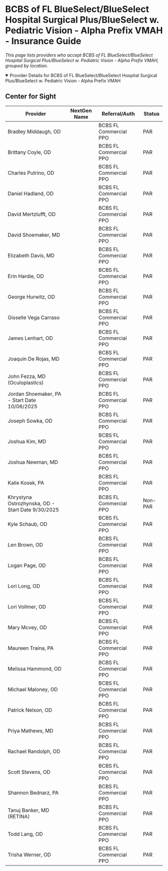 # BCBS of FL BlueSelect/BlueSelect Hospital Surgical Plus/BlueSelect w. Pediatric Vision - Alpha Prefix VMAH - Insurance Guide

*This page lists providers who accept BCBS of FL BlueSelect/BlueSelect Hospital Surgical Plus/BlueSelect w. Pediatric Vision - Alpha Prefix VMAH, grouped by location.*

<details open><summary>Provider Details for BCBS of FL BlueSelect/BlueSelect Hospital Surgical Plus/BlueSelect w. Pediatric Vision - Alpha Prefix VMAH</summary>

## Center for Sight

| Provider | NextGen Name | Referral/Auth | Status |
|----------|-------------|--------------|--------|
| Bradley Middaugh, OD |  | BCBS FL Commercial PPO | PAR |
| Brittany Coyle, OD |  | BCBS FL Commercial PPO | PAR |
| Charles Putrino, OD |  | BCBS FL Commercial PPO | PAR |
| Daniel Hadland, OD |  | BCBS FL Commercial PPO | PAR |
| David Mertzlufft, OD |  | BCBS FL Commercial PPO | PAR |
| David Shoemaker, MD |  | BCBS FL Commercial PPO | PAR |
| Elizabeth Davis, MD |  | BCBS FL Commercial PPO | PAR |
| Erin Hardie, OD |  | BCBS FL Commercial PPO | PAR |
| George Hurwitz, OD |  | BCBS FL Commercial PPO | PAR |
| Gisselle Vega Carraso |  | BCBS FL Commercial PPO | PAR |
| James Lenhart, OD |  | BCBS FL Commercial PPO | PAR |
| Joaquin De Rojas, MD |  | BCBS FL Commercial PPO | PAR |
| John Fezza, MD (Oculoplastics) |  | BCBS FL Commercial PPO | PAR |
| Jordan Shoemaker, PA - Start Date 10/06/2025 |  | BCBS FL Commercial PPO | PAR |
| Joseph Sowka, OD |  | BCBS FL Commercial PPO | PAR |
| Joshua Kim, MD |  | BCBS FL Commercial PPO | PAR |
| Joshua Newman, MD |  | BCBS FL Commercial PPO | PAR |
| Kalie Kosek, PA |  | BCBS FL Commercial PPO | PAR |
| Khrystyna Ostrozhynska, OD - Start Date 9/30/2025 |  | BCBS FL Commercial PPO | Non-PAR |
| Kyle Schaub, OD |  | BCBS FL Commercial PPO | PAR |
| Len Brown, OD |  | BCBS FL Commercial PPO | PAR |
| Logan Page, OD |  | BCBS FL Commercial PPO | PAR |
| Lori Long, OD |  | BCBS FL Commercial PPO | PAR |
| Lori Vollmer, OD |  | BCBS FL Commercial PPO | PAR |
| Mary Mcvey, OD |  | BCBS FL Commercial PPO | PAR |
| Maureen Traina, PA |  | BCBS FL Commercial PPO | PAR |
| Melissa Hammond, OD |  | BCBS FL Commercial PPO | PAR |
| Michael Maloney, OD |  | BCBS FL Commercial PPO | PAR |
| Patrick Nelson, OD |  | BCBS FL Commercial PPO | PAR |
| Priya Mathews, MD |  | BCBS FL Commercial PPO | PAR |
| Rachael Randolph, OD |  | BCBS FL Commercial PPO | PAR |
| Scott Stevens, OD |  | BCBS FL Commercial PPO | PAR |
| Shannon Bednarz, PA |  | BCBS FL Commercial PPO | PAR |
| Tanuj Banker, MD (RETINA) |  | BCBS FL Commercial PPO | PAR |
| Todd Lang, OD |  | BCBS FL Commercial PPO | PAR |
| Trisha Werner, OD |  | BCBS FL Commercial PPO | PAR |

</details>

